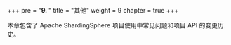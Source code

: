 +++
pre = "<b>9. </b>"
title = "其他"
weight = 9
chapter = true
+++

本章包含了 Apache ShardingSphere 项目使用中常见问题和项目 API 的变更历史。
